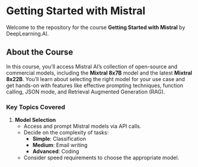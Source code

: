 # Getting Started with Mistral

Welcome to the repository for the course **Getting Started with Mistral** by DeepLearning.AI.

## About the Course

In this course, you’ll access Mistral AI’s collection of open-source and commercial models, including the **Mixtral 8x7B** model and the latest **Mixtral 8x22B**. You’ll learn about selecting the right model for your use case and get hands-on with features like effective prompting techniques, function calling, JSON mode, and Retrieval Augmented Generation (RAG).

### Key Topics Covered

1. **Model Selection**
   - Access and prompt Mistral models via API calls.
   - Decide on the complexity of tasks:
     - **Simple**: Classification
     - **Medium**: Email writing
     - **Advanced**: Coding
   - Consider speed requirements to choose the appropriate model.